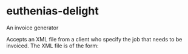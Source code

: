 euthenias-delight
=================

An invoice generator

Accepts an XML file from a client who specify the job that needs to be invoiced.
The XML file is of the form:

<invoice>
  <to>
    <customer>
      <name>
        <singleName></singleName>
      </name>
      <address>
        <line1></line1>
        <city></city>
        <postalCode></postalCode>
      </address>
      <attention></attention>
      <email></email>
      <nickname></nickname>
    </customer>
  </to>
  <items>
    <item>
      <itemNumber></itemNumber>
      <description></description>
      <quantity></quantity>
      <price></price>
      <discount></discount>
    </item>
    <item>
      <itemNumber></itemNumber>
      <description></description>
      <quantity></quantity>
      <price></price>
      <discount></discount>
    </item>
  </items>
  <terms></terms>
  <gst>
    <collecting></collecting>
    <percent></percent>
  </gst>
  <notes>
    <note></note>
    <note></note>
    <note></note>
  </notes>
  <emailBody>
    <greeting></greeting>
    <message></message>
    <salutation></salutation>
  </emailBody>
 </invoice>
